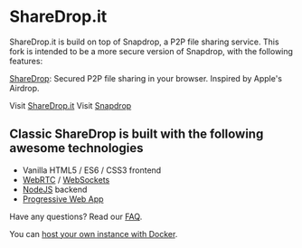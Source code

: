 # ShareDrop.it

ShareDrop.it is build on top of Snapdrop, a P2P file sharing service. This fork is intended to be a more secure version of Snapdrop, with the following features:

[ShareDrop](https://ShareDrop.it): Secured P2P file sharing in your browser. Inspired by Apple's Airdrop.

Visit [ShareDrop.it](https://ShareDrop.it)
Visit [Snapdrop](https://snapdrop.net)

## Classic ShareDrop is built with the following awesome technologies

- Vanilla HTML5 / ES6 / CSS3 frontend
- [WebRTC](http://webrtc.org/) / [WebSockets](http://www.websocket.org/)
- [NodeJS](https://nodejs.org/en/) backend
- [Progressive Web App](https://wikipedia.org/wiki/Progressive_Web_App)

Have any questions? Read our [FAQ](/docs/faq.md).

You can [host your own instance with Docker](/docs/local-dev.md).
